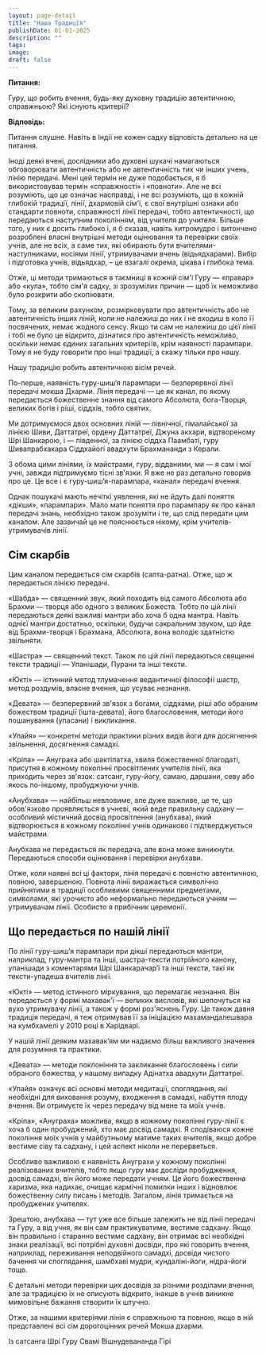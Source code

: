 ```yaml
---
layout: page-detail
title: "Наша Традицiя"
publishDate: 01-01-2025
description: ""
tags:
image:
draft: false
---
```


  
  
**Питання:** 

 Гуру, що робить вчення, будь-яку духовну традицію автентичною, справжньою? Які існують критерії?

  
**Відповідь:** 

 Питання слушне. Навіть в Індії не кожен садху відповість детально на це питання.

 Іноді деякі вчені, дослідники або духовні шукачі намагаються обговорювати автентичність або не автентичність тих чи інших учень, лінію передачі. Мені цей термін не дуже подобається, я б використовував термін «справжності» і «повноти». Але не всі розуміють, що це означає насправді, і не всі розуміють, що в кожній глибокій традиції, лінії, дхармовій сім'ї, є свої внутрішні ознаки або стандарти повноти, справжності лінії передачі, тобто автентичності, що передаються наступним поколінням, від учителя до учителя. Більше того, у них є досить глибоко і, я б сказав, навіть хитромудро і витончено розроблені власні внутрішні методи оцінювання та перевірки своїх учнів, але не всіх, а саме тих, які обирають бути вчителями-наступниками, носіями лінії, утримувачами вчень (відьядхарами). Вибір і підготовка учнів, відьядхар, – це взагалі окрема, цікава і глибока тема.

 Отже, ці методи тримаються в таємниці в кожній сім'ї Гуру ― «правар» або «кула», тобто сім'я садху, зі зрозумілих причин ― щоб їх неможливо було розкрити або скопіювати.

 Тому, за великим рахунком, розмірковувати про автентичність або не автентичність інших ліній, коли не належиш до них і не входиш в коло її посвячених, немає жодного сенсу. Якщо ти сам не належиш до цієї лінії і тобі не було це відкрито, дізнатися про автентичність неможливо, оскільки немає єдиних загальних критеріїв, крім наявності парампари. Тому я не буду говорити про інші традиції, а скажу тільки про нашу.

 Нашу традицію робить автентичною вісім речей.

 По-перше, наявність гуру-шиш’я парампари ― безперервної лінії передачі мокша Дхарми. Лінія передачі ― це як канал, по якому передається божественне знання від самого Абсолюта, бога-Творця, великих богів і ріші, сіддхів, тобто святих.

 Ми дотримуємося двох основних ліній ― північної, гімалайської за лінією Шиви, Даттатреї, ордену Даттатреї, Джуна акхари, відтвореному Шрі Шанкарою, і ― південної, за лінією сіддха Паамбаті, гуру Шивапрабхакара Сіддхайогі авадхути Брахмананди з Керали.

 З обома цими лініями, їх майстрами, гуру, відданими, ми ― я сам і мої учні, завжди підтримуємо тісні зв'язки. Я вже не раз детально говорив про це. Це все і є гуру-шиш’я-парампара, «канал» передачі вчення.

 Однак пошукачі мають нечіткі уявлення, які не йдуть далі поняття «дікши», «парампари». Мало мати поняття про парампару як про канал передачі знань, необхідно також зрозуміти і те, що слід передати цим каналом. Але зазвичай це не пояснюється нікому, крім учителів-утримувачів лінії.

  
## **Сім скарбів** 
 Цим каналом передається сім скарбів (сапта-ратна). Отже, що ж передається лінією передачі.

 «Шабда» ― священний звук, який походить від самого Абсолюта або Брахми ― творця або одного з великих Божеств. Тобто по цій лінії передаються деякі важливі мантри або хоча б одна мантра. Навіть однієї мантри достатньо, оскільки, будучи сакральним звуком, що йде від Брахми-творця і Брахмана, Абсолюта, вона володіє здатністю звільняти.

 «Шастра» ― священний текст. Також по цій лінії передаються священні тексти традиції ― Упанішади, Пурани та інші тексти.

 «Юкті» ― істинний метод тлумачення ведантичної філософії шастр, метод роздумів, власне вчення, що усуває незнання.

 «Девата» ― безперервний зв'язок з богами, сіддхами, ріші або обраним божеством традиції (ішта-девата), його благословення, методи його пошанування (упасани) і викликання.

 «Упайя» ― конкретні методи практики різних видів йоги для досягнення звільнення, досягнення самадхі.

 «Кріпа» ― Ануграха або шактіпатха, хвиля божественної благодаті, присутня в кожному поколінні просвітлених учителів лінії, яка приходить через зв'язок: сатсанг, гуру-йогу, самаю, даршани, севу або якось по-іншому, пробуджуючи учнів.

 «Анубхава» ― найбільш невловиме, але дуже важливе, це те, що обов'язково проявляється в учневі, який веде правильну садхану ― особливий містичний досвід просвітлення (анубхава), який відтворюється в кожному поколінні учнів одинаково і підтверджується майстрами.

 Анубхава не передається як передача, але вона може виникнути. Передаються способи оцінювання і перевірки анубхави.

 Отже, коли наявні всі ці фактори, лінія передачі є повністю автентичною, повною, завершеною. Повнота лінії виражається символічно прийнятими в традиції особливими священними предметами, символами, які урочисто або неформально передаються учням ― утримувачам лінії. Особисто я прибічник церемонії.

  
## **Що передається по нашій лінії** 
 По лінії гуру-шиш’я парампари при дікші передаються мантри, наприклад, гуру-мантра та інші, шастра-тексти потрійного канону, упанішади з коментарями Шрі Шанкарачар’ї та інші тексти, такі як тексти-упадеша вчителів лінії.

 «Юкті» ― метод істинного міркування, що перемагає незнання. Він передається у формі махавак'ї ― великих висловів, які шепочуться на вухо утримувачу лінії, а також у формі роз'яснень Гуру. Це також давня традиція передачі, я теж отримував її за ініціацією махамандалешвара на кумбхамелі у 2010 році в Харідварі.

 У нашій лінії деяким махавак’ям ми надаємо більш важливого значення для розуміння та практики.

 «Девата» ― методи поклоніння та закликання благословень і сили обраного божества, у нашому випадку Адінатха авадхути Даттатреї.

 «Упайя» означує всі основні методи медитації, споглядання, які необхідні для виховання розуму, входження в самадхі, набуття плоду вчення. Ви отримуєте їх через передачу від мене та моїх учнів.

 «Кріпа», «Ануграха» можлива, якщо в кожному поколінні гуру-лінії є хоча б один пробуджений, хто має досвід самадхі. Я сподіваюся кожне покоління моїх учнів у майбутньому матиме таких вчителів, якщо добре вестиме сіву та садхану, і цей аспект ніколи не перерветься.

 Особливо важливою є наявність Ануграхи у кожному поколінні реалізованих вчителів, тобто якщо гуру має досліди пробудження, досвід самадхі, він його може передати учням. Це його божественна харизма, яка надихає, очищає кармічні помилки інших і відновлює божественну силу писань і методів. Загалом, лінія тримається на пробуджених учителях.

 Зрештою, анубхава ― тут уже все більше залежить не від лінії передачі та Гуру, а від учня, як він сам практикуватиме, вестиме садхану. Якщо він правильно і старанно вестиме садхану, він отримає всі необхідні знаки реалізації, всі потрібні духовні досвіди, про які говорить вчення, наприклад, переживання неподвійного самадхі, досвіди чистого бачення чи споглядання, шамбхаві мудри, кундаліні-йоги, нідра-йоги тощо.

 Є детальні методи перевірки цих досвідів за різними розділами вчення, але за традицією їх не описують відкрито, інакше в учнів виникне мимовільне бажання створити їх штучно.

 Отже, за нашими критеріями лінія є справжньою та повною, якщо в ній представлені всі сім дорогоцінних речей Мокша дхарми.

  
 Із сатсанга Шрі Гуру Свамі Вішнудевананда Гірі
  
  

